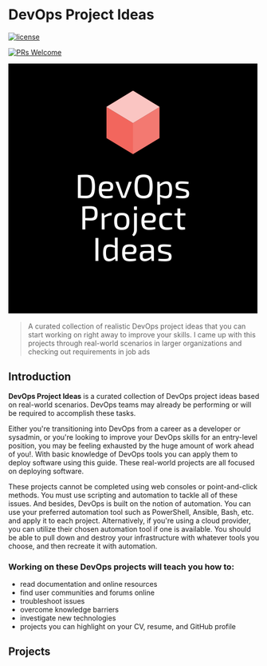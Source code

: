 # DevOps Project Ideas

[![license](https://img.shields.io/github/license/t-ho/mern-stack)](https://github.com/calvin-puram/DevOps-Project-Ideas/blob/master/LICENSE)

[![PRs Welcome](https://img.shields.io/badge/PRs-welcome-brightgreen.svg?style=flat-square)](http://makeapullrequest.com)

![DevOps Project Ideas](headline.png)

> A curated collection of realistic DevOps project ideas that you can start working on right away to improve your skills. I came up with this projects through real-world scenarios in larger organizations and checking out requirements in job ads

## Introduction

**DevOps Project Ideas** is a curated collection of DevOps project ideas based on real-world scenarios. DevOps teams may already be performing or will be required to accomplish these tasks.

Either you're transitioning into DevOps from a career as a developer or sysadmin, or you're looking to improve your DevOps skills for an entry-level position, you may be feeling exhausted by the huge amount of work ahead of you!. With basic knowledge of DevOps tools you can apply them to deploy software using this guide. These real-world projects are all focused on deploying software.

These projects cannot be completed using web consoles or point-and-click methods. You must use scripting and automation to tackle all of these issues. And besides, DevOps is built on the notion of automation. You can use your preferred automation tool such as PowerShell, Ansible, Bash, etc. and apply it to each project. Alternatively, if you're using a cloud provider, you can utilize their chosen automation tool if one is available. You should be able to pull down and destroy your infrastructure with whatever tools you choose, and then recreate it with automation.

### Working on these DevOps projects will teach you how to:

- read documentation and online resources
- find user communities and forums online
- troubleshoot issues
- overcome knowledge barriers
- investigate new technologies
- projects you can highlight on your CV, resume, and GitHub profile

## Projects

